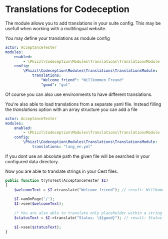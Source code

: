 # Translations for Codeception

The module allows you to add translations in your suite config.
This may be usefull when working with a multilingual website.

You may define your translations as module config

```yaml
actor: AcceptanceTester
modules:
    enabled:
        - \Phizzl\Codeception\Modules\Translations\TranslationsModule
    config:
        \Phizzl\Codeception\Modules\Translations\TranslationsModule:
            translations:
                "Welcome friend": "Willkommen Freund"
                "good": "gut"
```

Of course you can also use environments to have different translations.

You're also able to load translations from a separate yaml file. Instead filling the _translations_ option with an array structure you can add a file

```yaml
actor: AcceptanceTester
modules:
    enabled:
        - \Phizzl\Codeception\Modules\Translations\TranslationsModule
    config:
        \Phizzl\Codeception\Modules\Translations\TranslationsModule:
            translations: "lang_en.yml"
```
If you dont use an absolute path the given file will be searched in your configured data directory.

Now you are able to translate strings in your Cest files.

```php
public function tryToTest(AcceptanceTester $I)
{
    $welcomeText = $I->translate("Welcome friend"); // result: Willkommen Freund
    
    $I->amOnPage('/');
    $I->see($welcomeText);
    
    /* You are also able to translate only placeholder within a string using the defined keys. Just use the ${key} expression in your string. */
    $statusText = $I->translate("Status: \${good}"); // result: Status: gut
    
    $I->see($statusText);
}
```
